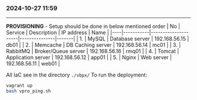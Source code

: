 ### 2024-10-27  11:59
---------------------

**PROVISIONING** - Setup should be done in below mentioned order
| No | Service   | Description         | IP address    | Name  |
|----|-----------|---------------------|---------------|-------|
| 1. | MySQL     | Database server     | 192.168.56.15 | db01  |
| 2. | Memcache  | DB Caching server   | 192.168.56.14 | mc01  |
| 3. | RabbitMQ  | Broker/Queue server | 192.168.56.16 | rmq01 |
| 4. | Tomcat    | Application server  | 192.168.56.12 | app01 |
| 5. | Nginx     | Web server          | 192.168.56.11 | web01 |

All IaC see in the directory `./vbpx/`
To run the deployment:
```bash
vagrant up
bash vpro_ping.sh
```




